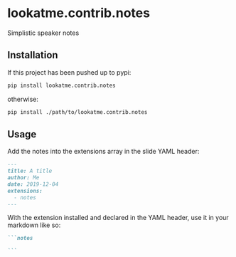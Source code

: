 # lookatme.contrib.notes

Simplistic speaker notes

## Installation

If this project has been pushed up to pypi:

```bash
pip install lookatme.contrib.notes
```

otherwise:

```bash
pip install ./path/to/lookatme.contrib.notes
```

## Usage

Add the notes into the extensions array in the
slide YAML header:

```markdown
---
title: A title
author: Me
date: 2019-12-04
extensions:
  - notes
---
```

With the extension installed and declared in the YAML header, use it in your
markdown like so:

~~~markdown
```notes

```
~~~
